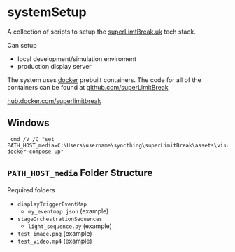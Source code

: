 systemSetup
===========

A collection of scripts to setup the [superLimtBreak.uk](http://superlimitbreak.uk) tech stack.

Can setup
* local development/simulation enviroment
* production display server

The system uses [docker](https://www.docker.com/) prebuilt containers.
The code for all of the containers can be found at [github.com/superLimitBreak](https://github.com/superLimitBreak)

[hub.docker.com/superlimitbreak](https://hub.docker.com/u/superlimitbreak/dashboard/)

Windows
-------

     cmd /V /C "set PATH_HOST_media=C:\Users\username\syncthing\superLimitBreak\assets\visuals\&& docker-compose up"


`PATH_HOST_media` Folder Structure
----------------------------------

Required folders

* `displayTriggerEventMap`
    * `my_eventmap.json` (example)
* `stageOrchestrationSequences`
    * `light_sequence.py` (example)
* `test_image.png` (example)
* `test_video.mp4` (example)

